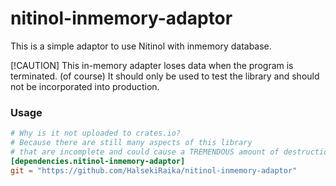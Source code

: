 # nitinol-inmemory-adaptor

This is a simple adaptor to use Nitinol with inmemory database.

[!CAUTION]
This in-memory adapter loses data when the program is terminated. (of course)
It should only be used to test the library and should not be incorporated into production.


### Usage
```toml
# Why is it not uploaded to crates.io?
# Because there are still many aspects of this library 
# that are incomplete and could cause a TREMENDOUS amount of destruction.
[dependencies.nitinol-inmemory-adaptor]
git = "https://github.com/HalsekiRaika/nitinol-inmemory-adaptor"
```
